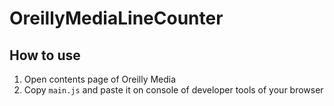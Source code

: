 # OreillyMediaLineCounter

## How to use

1. Open contents page of Oreilly Media
2. Copy `main.js` and paste it on console of developer tools of your browser


